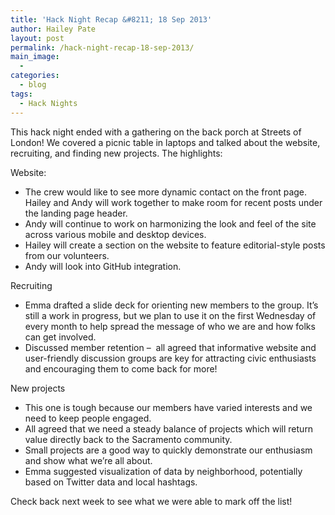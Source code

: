 ```yaml
---
title: 'Hack Night Recap &#8211; 18 Sep 2013'
author: Hailey Pate
layout: post
permalink: /hack-night-recap-18-sep-2013/
main_image:
  - 
categories:
  - blog
tags:
  - Hack Nights
---
```

This hack night ended with a gathering on the back porch at Streets of London! We covered a picnic table in laptops and talked about the website, recruiting, and finding new projects. The highlights:

Website:

  * The crew would like to see more dynamic contact on the front page. Hailey and Andy will work together to make room for recent posts under the landing page header.
  * Andy will continue to work on harmonizing the look and feel of the site across various mobile and desktop devices.
  * Hailey will create a section on the website to feature editorial-style posts from our volunteers.
  * Andy will look into GitHub integration.

Recruiting

  * Emma drafted a slide deck for orienting new members to the group. It&#8217;s still a work in progress, but we plan to use it on the first Wednesday of every month to help spread the message of who we are and how folks can get involved.
  * Discussed member retention &#8211;  all agreed that informative website and user-friendly discussion groups are key for attracting civic enthusiasts and encouraging them to come back for more!

New projects

  * This one is tough because our members have varied interests and we need to keep people engaged.
  * All agreed that we need a steady balance of projects which will return value directly back to the Sacramento community.
  * Small projects are a good way to quickly demonstrate our enthusiasm and show what we&#8217;re all about.
  * Emma suggested visualization of data by neighborhood, potentially based on Twitter data and local hashtags.

Check back next week to see what we were able to mark off the list!